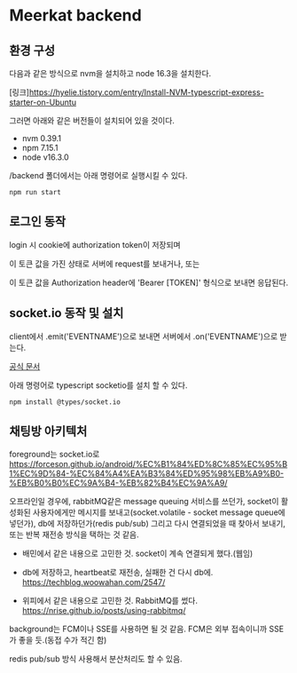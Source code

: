 # Meerkat backend
## 환경 구성
다음과 같은 방식으로 nvm을 설치하고 node 16.3을 설치한다.

[링크]https://hyelie.tistory.com/entry/Install-NVM-typescript-express-starter-on-Ubuntu

그러면 아래와 같은 버전들이 설치되어 있을 것이다.
- nvm 0.39.1
- npm 7.15.1
- node v16.3.0

/backend 폴더에서는 아래 명령어로 실행시킬 수 있다.
```
npm run start
```

## 로그인 동작
login 시 cookie에 authorization token이 저장되며 

이 토큰 값을 가진 상태로 서버에 request를 보내거나, 또는

이 토큰 값을 Authorization header에 'Bearer [TOKEN]' 형식으로 보내면 응답된다.

## socket.io 동작 및 설치
client에서 .emit('EVENTNAME')으로 보내면 서버에서 .on('EVENTNAME')으로 받는다.

[공식 문서](https://socket.io/docs/v3/server-initialization/)

아래 명령어로 typescript socketio를 설치 할 수 있다.
```
npm install @types/socket.io
```

## 채팅방 아키텍처

foreground는 socket.io로
https://forceson.github.io/android/%EC%B1%84%ED%8C%85%EC%95%B1%EC%9D%84-%EC%84%A4%EA%B3%84%ED%95%98%EB%A9%B0-%EB%B0%B0%EC%9A%B4-%EB%82%B4%EC%9A%A9/

오프라인일 경우에, rabbitMQ같은 message queuing 서비스를 쓰던가, socket이 활성화된 사용자에게만 메시지를 보내고(socket.volatile - socket message queue에 넣던가), db에 저장하던가(redis pub/sub) 그리고 다시 연결되었을 때 찾아서 보내기, 또는 반복 재전송 방식을 택하는 것 같음.

- 배민에서 같은 내용으로 고민한 것. socket이 계속 연결되게 했다.(웹임)
- db에 저장하고, heartbeat로 재전송, 실패한 건 다시 db에.
https://techblog.woowahan.com/2547/

- 위피에서 같은 내용으로 고민한 것. RabbitMQ를 썼다.
https://nrise.github.io/posts/using-rabbitmq/

background는 FCM이나 SSE를 사용하면 될 것 같음. FCM은 외부 접속이니까 SSE가 좋을 듯.(동접 수가 적긴 함)

redis pub/sub 방식 사용해서 분산처리도 할 수 있음.